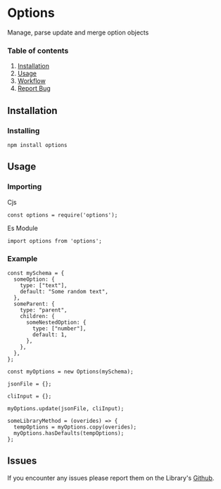 # Options

Manage, parse update and merge option objects

### Table of contents

1. [ Installation](#Install)
2. [ Usage](#usage)
3. [ Workflow](#workflow)
4. [ Report Bug](#bugs)

<a name="Install"></a>

## Installation

### Installing

```
npm install options
```
<a name="Install"></a>

## Usage

### Importing

Cjs

```
const options = require('options');
```

Es Module

```
import options from 'options';
```

### Example

```
const mySchema = {
  someOption: {
    type: ["text"],
    default: "Some random text",
  },
  someParent: {
    type: "parent",
    children: {
      someNestedOption: {
        type: ["number"],
        default: 1,
      },
    },
  },
};

const myOptions = new Options(mySchema);

jsonFile = {};

cliInput = {};

myOptions.update(jsonFile, cliInput);

someLibraryMethod = (overides) => {
  tempOptions = myOptions.copy(overides);
  myOptions.hasDefaults(tempOptions);
};
```

<a name="bugs"></a>

## Issues

If you encounter any issues please report them on the Library's [Github](https://github.com/JazzBrown1/options/issues).
